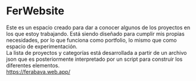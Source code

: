 # FerWebsite

Este es un espacio creado para dar a conocer algunos de los proyectos en los que estoy trabajando. Está siendo diseñado para cumplir mis propias necesidades, por lo que funciona como portfolio, lo mismo que como espacio de experimentación. <br>
La lista de proyectos y categorías está desarrollada a partir de un archivo json que es posteriormente interpretado por un script para construir los diferentes elementos.<br>
https://ferabava.web.app/
